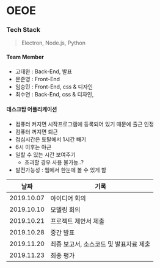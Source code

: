 # OEOE

### Tech Stack

>  Electron, Node.js, Python

#### Team Member

- 고태완 : Back-End, 발표
- 문준영 : Front-End
- 임승민 : Front-End, css & 디자인
- 최수연 : Back-End, css & 디자인,

#### 데스크탑 어플리케이션

- 컴퓨터 켜지면 시작프로그램에 등록되어 있기 때문에 출근 인정
- 컴퓨터 꺼지면 퇴근
- 점심시간은 토탈에서 1시간 빼기
- 6시 이후는 야근
- 일할 수 있는 시간 보여주기
  - 초과할 경우 사용 불가능..?
- 발전가능성 : 웹에서 한눈에 볼 수 있게 함

| 날짜       | 기록                                   |
| ---------- | -------------------------------------- |
| 2019.10.07 | 아이디어 회의                          |
| 2019.10.10 | 모델링 회의                            |
| 2019.10.21 | 프로젝트 제안서 제출                   |
| 2019.10.28 | 중간 발표                              |
| 2019.11.20 | 최종 보고서, 소스코드 및 발표자료 제출 |
| 2019.11.23 | 최종 평가                              |

